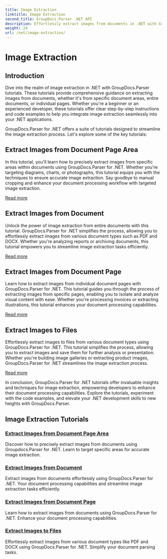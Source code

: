 ```yaml
---
title: Image Extraction
linktitle: Image Extraction
second_title: GroupDocs.Parser .NET API
description: Effortlessly extract images from documents in .NET with GroupDocs.Parser. Enhance your document processing capabilities with accurate image extraction techniques.
weight: 24
url: /net/image-extraction/
---
```


# Image Extraction

## Introduction

Dive into the realm of image extraction in .NET with GroupDocs.Parser tutorials. These tutorials provide comprehensive guidance on extracting images from documents, whether it's from specific document areas, entire documents, or individual pages. Whether you're a beginner or an experienced developer, these tutorials offer clear step-by-step instructions and code examples to help you integrate image extraction seamlessly into your .NET applications.

GroupDocs.Parser for .NET offers a suite of tutorials designed to streamline the image extraction process. Let's explore some of the key tutorials:

## Extract Images from Document Page Area
In this tutorial, you'll learn how to precisely extract images from specific areas within documents using GroupDocs.Parser for .NET. Whether you're targeting diagrams, charts, or photographs, this tutorial equips you with the techniques to ensure accurate image extraction. Say goodbye to manual cropping and enhance your document processing workflow with targeted image extraction.

[Read more](./extract-images-from-document-page-area/)

## Extract Images from Document
Unlock the power of image extraction from entire documents with this tutorial. GroupDocs.Parser for .NET simplifies the process, allowing you to effortlessly extract images from various document types such as PDF and DOCX. Whether you're analyzing reports or archiving documents, this tutorial empowers you to streamline image extraction tasks efficiently.

[Read more](./extract-images-from-document/)

## Extract Images from Document Page
Learn how to extract images from individual document pages with GroupDocs.Parser for .NET. This tutorial guides you through the process of extracting images from specific pages, enabling you to isolate and analyze visual content with ease. Whether you're processing invoices or extracting illustrations, this tutorial enhances your document processing capabilities.

[Read more](./extract-images-from-document-page/)

## Extract Images to Files
Effortlessly extract images to files from various document types using GroupDocs.Parser for .NET. This tutorial simplifies the process, allowing you to extract images and save them for further analysis or presentation. Whether you're building image galleries or extracting product images, GroupDocs.Parser for .NET streamlines the image extraction process.

[Read more](./extract-images-to-files/)

In conclusion, GroupDocs.Parser for .NET tutorials offer invaluable insights and techniques for image extraction, empowering developers to enhance their document processing capabilities. Explore the tutorials, experiment with the code examples, and elevate your .NET development skills to new heights with GroupDocs.Parser.
## Image Extraction Tutorials
### [Extract Images from Document Page Area](./extract-images-from-document-page-area/)
Discover how to precisely extract images from documents using Groupdocs.Parser for .NET. Learn to target specific areas for accurate image extraction.
### [Extract Images from Document](./extract-images-from-document/)
Extract images from documents effortlessly using GroupDocs.Parser for .NET. Your document processing capabilities and streamline image extraction tasks efficiently.
### [Extract Images from Document Page](./extract-images-from-document-page/)
Learn how to extract images from documents using GroupDocs.Parser for .NET. Enhance your document processing capabilities.
### [Extract Images to Files](./extract-images-to-files/)
Effortlessly extract images from various document types like PDF and DOCX using GroupDocs.Parser for .NET. Simplify your document parsing tasks.